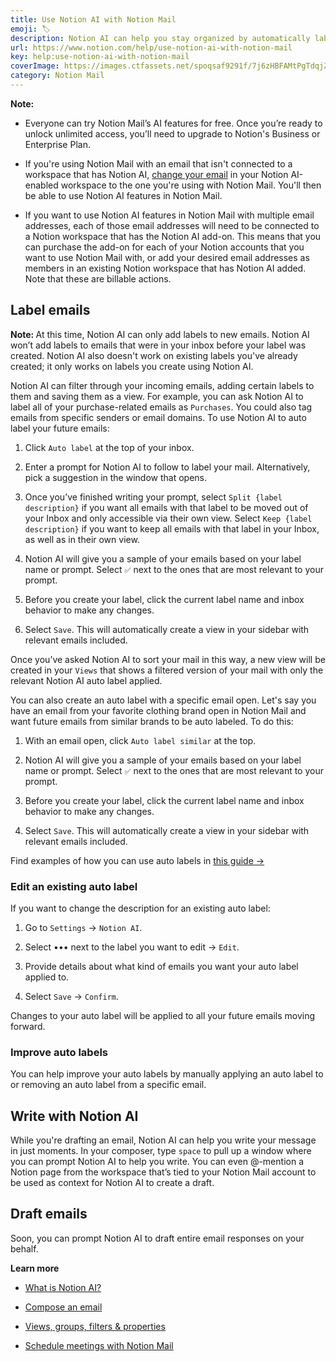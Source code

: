 ```yaml
---
title: Use Notion AI with Notion Mail
emoji: 🏷️
description: Notion AI can help you stay organized by automatically labeling incoming emails that are important to you 🏷️
url: https://www.notion.com/help/use-notion-ai-with-notion-mail
key: help:use-notion-ai-with-notion-mail
coverImage: https://images.ctfassets.net/spoqsaf9291f/7j6zHBFAMtPgTdqjZQq46w/c7122959cc1a5d45f4886bbe1827f61c/notion-ai.png
category: Notion Mail
---
```


**Note:**

* Everyone can try Notion Mail’s AI features for free. Once you’re ready to unlock unlimited access, you’ll need to upgrade to Notion's Business or Enterprise Plan.

* If you're using Notion Mail with an email that isn't connected to a workspace that has Notion AI, [change your email](https://www.notion.com/help/account-settings#change-your-email-address) in your Notion AI-enabled workspace to the one you're using with Notion Mail. You'll then be able to use Notion AI features in Notion Mail.

* If you want to use Notion AI features in Notion Mail with multiple email addresses, each of those email addresses will need to be connected to a Notion workspace that has the Notion AI add-on. This means that you can purchase the add-on for each of your Notion accounts that you want to use Notion Mail with, or add your desired email addresses as members in an existing Notion workspace that has Notion AI added. Note that these are billable actions.

## Label emails

**Note:&#x20;**&#x41;t this time, Notion AI can only add labels to new emails. Notion AI won’t add labels to emails that were in your inbox before your label was created. Notion AI also doesn't work on existing labels you've already created; it only works on labels you create using Notion AI.

Notion AI can filter through your incoming emails, adding certain labels to them and saving them as a view. For example, you can ask Notion AI to label all of your purchase-related emails as `Purchases`. You could also tag emails from specific senders or email domains. To use Notion AI to auto label your future emails:

1. Click `Auto label` at the top of your inbox.

2. Enter a prompt for Notion AI to follow to label your mail. Alternatively, pick a suggestion in the window that opens.

3. Once you’ve finished writing your prompt, select `Split {label description}` if you want all emails with that label to be moved out of your Inbox and only accessible via their own view. Select `Keep {label description}` if you want to keep all emails with that label in your Inbox, as well as in their own view.

4. Notion AI will give you a sample of your emails based on your label name or prompt. Select `✅` next to the ones that are most relevant to your prompt.

5. Before you create your label, click the current label name and inbox behavior to make any changes.

6. Select `Save`. This will automatically create a view in your sidebar with relevant emails included.

Once you’ve asked Notion AI to sort your mail in this way, a new view will be created in your `Views` that shows a filtered version of your mail with only the relevant Notion AI auto label applied.

You can also create an auto label with a specific email open. Let's say you have an email from your favorite clothing brand open in Notion Mail and want future emails from similar brands to be auto labeled. To do this:

1. With an email open, click `Auto label similar` at the top.

2. Notion AI will give you a sample of your emails based on your label name or prompt. Select `✅` next to the ones that are most relevant to your prompt.

3. Before you create your label, click the current label name and inbox behavior to make any changes.

4. Select `Save`. This will automatically create a view in your sidebar with relevant emails included.

Find examples of how you can use auto labels in [this guide →](https://www.notion.com/help/guides/organize-your-inbox-with-notion-ai-auto-labeling)

### Edit an existing auto label

If you want to change the description for an existing auto label:

1. Go to `Settings` → `Notion AI`.

2. Select ••• next to the label you want to edit → `Edit`.

3. Provide details about what kind of emails you want your auto label applied to.

4. Select `Save` → `Confirm`.

Changes to your auto label will be applied to all your future emails moving forward.

### Improve auto labels

You can help improve your auto labels by manually applying an auto label to or removing an auto label from a specific email.

## Write with Notion AI

While you're drafting an email, Notion AI can help you write your message in just moments. In your composer, type `space` to pull up a window where you can prompt Notion AI to help you write. You can even @-mention a Notion page from the workspace that’s tied to your Notion Mail account to be used as context for Notion AI to create a draft.

## Draft emails

Soon, you can prompt Notion AI to draft entire email responses on your behalf.

**Learn more**

* [What is Notion AI?](https://www.notion.com/help/notion-ai-faqs)

* [Compose an email](https://www.notion.com/help/compose-an-email)

* [Views, groups, filters & properties](https://www.notion.com/help/views-groups-filters-and-properties)

* [Schedule meetings with Notion Mail](https://www.notion.com/help/schedule-meetings-with-notion-mail)
